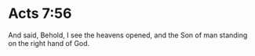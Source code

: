# Acts 7:56

And said, Behold, I see the heavens opened, and the Son of man standing on the right hand of God.